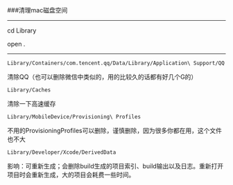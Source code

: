 


###清理mac磁盘空间
***

cd Library

open .

***
```
Library/Containers/com.tencent.qq/Data/Library/Application\ Support/QQ
```
清除QQ（也可以删除微信中类似的，用的比较久的话都有好几个G的）    


```
Library/Caches
```
清除一下高速缓存        



```
Library/MobileDevice/Provisioning\ Profiles
```
不用的ProvisioningProfiles可以删除，谨慎删除，因为很多你都在用，这个文件也不大



 ```
 Library/Developer/Xcode/DerivedData
```
影响：可重新生成；会删除build生成的项目索引、build输出以及日志。重新打开项目时会重新生成，大的项目会耗费一些时间。

